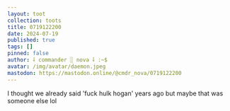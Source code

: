 ```yaml
---
layout: toot
collection: toots
title: 0719122200
date: 2024-07-19
published: true
tags: []
pinned: false
author: ⸸ commander ░ nova ⸸ :~$
avatar: /img/avatar/daemon.jpeg
mastodon: https://mastodon.online/@cmdr_nova/0719122200
---
```


I thought we already said 'fuck hulk hogan' years ago but maybe that was someone else lol
